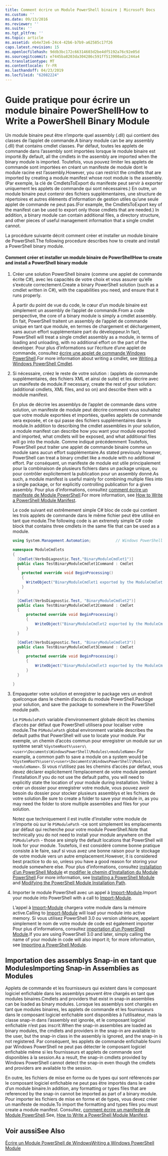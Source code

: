 ```yaml
---
title: Comment écrire un Module PowerShell binaire | Microsoft Docs
ms.custom: ''
ms.date: 09/13/2016
ms.reviewer: ''
ms.suite: ''
ms.tgt_pltfrm: ''
ms.topic: article
ms.assetid: eb4e72e6-24c4-42b6-b7b9-a62585c17f26
caps.latest.revision: 15
ms.openlocfilehash: 9ddb3bc172c66314603d2be4df5192a76c92e05d
ms.sourcegitcommit: e7445ba8203da304286c591ff513900ad1c244a4
ms.translationtype: MT
ms.contentlocale: fr-FR
ms.lasthandoff: 04/23/2019
ms.locfileid: "62082224"
---
```

# <a name="how-to-write-a-powershell-binary-module"></a><span data-ttu-id="3f0af-102">Guide pratique pour écrire un module binaire PowerShell</span><span class="sxs-lookup"><span data-stu-id="3f0af-102">How to Write a PowerShell Binary Module</span></span>

<span data-ttu-id="3f0af-103">Un module binaire peut être n’importe quel assembly (.dll) qui contient des classes de l’applet de commande.</span><span class="sxs-lookup"><span data-stu-id="3f0af-103">A binary module can be any assembly (.dll) that contains cmdlet classes.</span></span> <span data-ttu-id="3f0af-104">Par défaut, toutes les applets de commande dans l’assembly sont importées lorsque le module binaire est importé.</span><span class="sxs-lookup"><span data-stu-id="3f0af-104">By default, all the cmdlets in the assembly are imported when the binary module is imported.</span></span> <span data-ttu-id="3f0af-105">Toutefois, vous pouvez limiter les applets de commande sont importées en créant un manifeste de module dont le module racine est l’assembly.</span><span class="sxs-lookup"><span data-stu-id="3f0af-105">However, you can restrict the cmdlets that are imported by creating a module manifest whose root module is the assembly.</span></span> <span data-ttu-id="3f0af-106">(Par exemple, la clé de CmdletsToExport du manifeste peut servir à exporter uniquement les applets de commande qui sont nécessaires.) En outre, un module binaire peut contenir des fichiers supplémentaires, une structure de répertoires et autres éléments d’information de gestion utiles qu’une seule applet de commande ne peut pas.</span><span class="sxs-lookup"><span data-stu-id="3f0af-106">(For example, the CmdletsToExport key of the manifest can be used to export only those cmdlets that are needed.) In addition, a binary module can contain additional files, a directory structure, and other pieces of useful management information that a single cmdlet cannot.</span></span>

<span data-ttu-id="3f0af-107">La procédure suivante décrit comment créer et installer un module binaire de PowerShell.</span><span class="sxs-lookup"><span data-stu-id="3f0af-107">The following procedure describes how to create and install a PowerShell binary module.</span></span>

#### <a name="how-to-create-and-install-a-powershell-binary-module"></a><span data-ttu-id="3f0af-108">Comment créer et installer un module binaire de PowerShell</span><span class="sxs-lookup"><span data-stu-id="3f0af-108">How to create and install a PowerShell binary module</span></span>

1. <span data-ttu-id="3f0af-109">Créer une solution PowerShell binaire (comme une applet de commande écrite C#), avec les capacités de votre choix et vous assurer qu’elle s’exécute correctement.</span><span class="sxs-lookup"><span data-stu-id="3f0af-109">Create a binary PowerShell solution (such as a cmdlet written in C#), with the capabilities you need, and ensure that it runs properly.</span></span>

   <span data-ttu-id="3f0af-110">À partir du point de vue du code, le cœur d’un module binaire est simplement un assembly de l’applet de commande.</span><span class="sxs-lookup"><span data-stu-id="3f0af-110">From a code perspective, the core of a binary module is simply a cmdlet assembly.</span></span> <span data-ttu-id="3f0af-111">En fait, PowerShell traitent un assembly de l’applet de commande unique en tant que module, en termes de chargement et déchargement, sans aucun effort supplémentaire part du développeur.</span><span class="sxs-lookup"><span data-stu-id="3f0af-111">In fact, PowerShell will treat a single cmdlet assembly as a module, in terms of loading and unloading, with no additional effort on the part of the developer.</span></span> <span data-ttu-id="3f0af-112">Pour plus d’informations sur l’écriture d’une applet de commande, consultez [écrire une applet de commande Windows PowerShell](../cmdlet/writing-a-windows-powershell-cmdlet.md).</span><span class="sxs-lookup"><span data-stu-id="3f0af-112">For more information about writing a cmdlet, see [Writing a Windows PowerShell Cmdlet](../cmdlet/writing-a-windows-powershell-cmdlet.md).</span></span>

2. <span data-ttu-id="3f0af-113">Si nécessaire, créez le reste de votre solution : (applets de commande supplémentaires, des fichiers XML et ainsi de suite) et les décrire avec un manifeste de module.</span><span class="sxs-lookup"><span data-stu-id="3f0af-113">If necessary, create the rest of your solution: (additional cmdlets, XML files, and so on) and describe them with a module manifest.</span></span>

   <span data-ttu-id="3f0af-114">En plus de décrire les assemblys de l’applet de commande dans votre solution, un manifeste de module peut décrire comment vous souhaitez que votre module exportées et importées, quelles applets de commande sera exposée, et ce qui passe des fichiers supplémentaires dans le module.</span><span class="sxs-lookup"><span data-stu-id="3f0af-114">In addition to describing the cmdlet assemblies in your solution, a module manifest can describe how you want your module exported and imported, what cmdlets will be exposed, and what additional files will go into the module.</span></span> <span data-ttu-id="3f0af-115">Comme indiqué précédemment Toutefois, PowerShell peut traiter une applet de commande binaire comme un module sans aucun effort supplémentaire.</span><span class="sxs-lookup"><span data-stu-id="3f0af-115">As stated previously however, PowerShell can treat a binary cmdlet like a module with no additional effort.</span></span> <span data-ttu-id="3f0af-116">Par conséquent, un manifeste de module est utile principalement pour la combinaison de plusieurs fichiers dans un package unique, ou pour contrôler explicitement la publication pour un assembly donné.</span><span class="sxs-lookup"><span data-stu-id="3f0af-116">As such, a module manifest is useful mainly for combining multiple files into a single package, or for explicitly controlling publication for a given assembly.</span></span> <span data-ttu-id="3f0af-117">Pour plus d’informations, consultez [comment écrire un manifeste de Module PowerShell](http://msdn.microsoft.com/en-us/abe4c24b-e64e-4a61-81d5-18c4fceba0b6).</span><span class="sxs-lookup"><span data-stu-id="3f0af-117">For more information, see [How to Write a PowerShell Module Manifest](http://msdn.microsoft.com/en-us/abe4c24b-e64e-4a61-81d5-18c4fceba0b6).</span></span>

   <span data-ttu-id="3f0af-118">Le code suivant est extrêmement simple C# bloc de code qui contient les trois applets de commande dans le même fichier peut être utilisé en tant que module.</span><span class="sxs-lookup"><span data-stu-id="3f0af-118">The following code is an extremely simple C# code block that contains three cmdlets in the same file that can be used as a module.</span></span>

   ```csharp
   using System.Management.Automation;           // Windows PowerShell namespace.

   namespace ModuleCmdlets
   {
     [Cmdlet(VerbsDiagnostic.Test,"BinaryModuleCmdlet1")]
     public class TestBinaryModuleCmdlet1Command : Cmdlet
     {
       protected override void BeginProcessing()
       {
         WriteObject("BinaryModuleCmdlet1 exported by the ModuleCmdlets module.");
       }
     }

     [Cmdlet(VerbsDiagnostic.Test, "BinaryModuleCmdlet2")]
     public class TestBinaryModuleCmdlet2Command : Cmdlet
     {
         protected override void BeginProcessing()
         {
             WriteObject("BinaryModuleCmdlet2 exported by the ModuleCmdlets module.");
         }
     }

     [Cmdlet(VerbsDiagnostic.Test, "BinaryModuleCmdlet3")]
     public class TestBinaryModuleCmdlet3Command : Cmdlet
     {
         protected override void BeginProcessing()
         {
             WriteObject("BinaryModuleCmdlet3 exported by the ModuleCmdlets module.");
         }
     }

   }
   ```

3. <span data-ttu-id="3f0af-119">Empaqueter votre solution et enregistrer le package vers un endroit quelconque dans le chemin d’accès du module PowerShell.</span><span class="sxs-lookup"><span data-stu-id="3f0af-119">Package your solution, and save the package to somewhere in the PowerShell module path.</span></span>

   <span data-ttu-id="3f0af-120">Le `PSModulePath` variable d’environnement globale décrit les chemins d’accès par défaut que PowerShell utilisera pour localiser votre module.</span><span class="sxs-lookup"><span data-stu-id="3f0af-120">The `PSModulePath` global environment variable describes the default paths that PowerShell will use to locate your module.</span></span> <span data-ttu-id="3f0af-121">Par exemple, un chemin d’accès commun pour enregistrer un module sur un système serait `%SystemRoot%\users\<user>\Documents\WindowsPowerShell\Modules\<moduleName>`.</span><span class="sxs-lookup"><span data-stu-id="3f0af-121">For example, a common path to save a module on a system would be `%SystemRoot%\users\<user>\Documents\WindowsPowerShell\Modules\<moduleName>`.</span></span> <span data-ttu-id="3f0af-122">Si vous n’utilisez pas les chemins d’accès par défaut, vous devez déclarer explicitement l’emplacement de votre module pendant l’installation.</span><span class="sxs-lookup"><span data-stu-id="3f0af-122">If you do not use the default paths, you will need to explicitly state the location of your module during installation.</span></span> <span data-ttu-id="3f0af-123">Veillez à créer un dossier pour enregistrer votre module, vous pouvez avoir besoin du dossier pour stocker plusieurs assemblys et les fichiers de votre solution.</span><span class="sxs-lookup"><span data-stu-id="3f0af-123">Be sure to create a folder to save your module in, as you may need the folder to store multiple assemblies and files for your solution.</span></span>

   <span data-ttu-id="3f0af-124">Notez que techniquement il est inutile d’installer votre module de n’importe où sur le `PSModulePath` -ce sont simplement les emplacements par défaut qui recherche pour votre module PowerShell.</span><span class="sxs-lookup"><span data-stu-id="3f0af-124">Note that technically you do not need to install your module anywhere on the `PSModulePath` - those are simply the default locations that PowerShell will look for your module.</span></span> <span data-ttu-id="3f0af-125">Toutefois, il est considéré comme bonne pratique consiste à le faire, sauf si vous avez une bonne raison pour le stockage de votre module vers un autre emplacement.</span><span class="sxs-lookup"><span data-stu-id="3f0af-125">However, it is considered best practice to do so, unless you have a good reason for storing your module somewhere else.</span></span> <span data-ttu-id="3f0af-126">Pour plus d’informations, consultez [installation d’un PowerShell Module](./installing-a-powershell-module.md) et [modifier le chemin d’Installation du Module PowerShell](./modifying-the-psmodulepath-installation-path.md).</span><span class="sxs-lookup"><span data-stu-id="3f0af-126">For more information, see [Installing a PowerShell Module](./installing-a-powershell-module.md) and [Modifying the PowerShell Module Installation Path](./modifying-the-psmodulepath-installation-path.md).</span></span>

4. <span data-ttu-id="3f0af-127">Importer le module PowerShell avec un appel à [Import-Module](/powershell/module/Microsoft.PowerShell.Core/Import-Module).</span><span class="sxs-lookup"><span data-stu-id="3f0af-127">Import your module into PowerShell with a call to [Import-Module](/powershell/module/Microsoft.PowerShell.Core/Import-Module).</span></span>

   <span data-ttu-id="3f0af-128">L’appel à [Import-Module](/powershell/module/Microsoft.PowerShell.Core/Import-Module) chargera votre module dans la mémoire active.</span><span class="sxs-lookup"><span data-stu-id="3f0af-128">Calling to [Import-Module](/powershell/module/Microsoft.PowerShell.Core/Import-Module) will load your module into active memory.</span></span> <span data-ttu-id="3f0af-129">Si vous utilisez PowerShell 3.0 ou version ultérieure, appelant simplement le nom de votre module de code est également importer Pour plus d’informations, consultez [importation d’un PowerShell Module](./importing-a-powershell-module.md).</span><span class="sxs-lookup"><span data-stu-id="3f0af-129">If you are using PowerShell 3.0 and later, simply calling the name of your module in code will also import it; for more information, see [Importing a PowerShell Module](./importing-a-powershell-module.md).</span></span>

## <a name="importing-snap-in-assemblies-as-modules"></a><span data-ttu-id="3f0af-130">Importation des assemblys Snap-in en tant que Modules</span><span class="sxs-lookup"><span data-stu-id="3f0af-130">Importing Snap-in Assemblies as Modules</span></span>

<span data-ttu-id="3f0af-131">Applets de commande et les fournisseurs qui existent dans le composant logiciel enfichable dans les assemblys peuvent être chargés en tant que modules binaires.</span><span class="sxs-lookup"><span data-stu-id="3f0af-131">Cmdlets and providers that exist in snap-in assemblies can be loaded as binary modules.</span></span> <span data-ttu-id="3f0af-132">Lorsque les assemblys sont chargés en tant que modules binaires, les applets de commande et les fournisseurs dans le composant logiciel enfichable sont disponibles à l’utilisateur, mais la classe snap-in dans l’assembly est ignorée, et le composant logiciel enfichable n’est pas inscrit.</span><span class="sxs-lookup"><span data-stu-id="3f0af-132">When the snap-in assemblies are loaded as binary modules, the cmdlets and providers in the snap-in are available to the user, but the snap-in class in the assembly is ignored, and the snap-in is not registered.</span></span> <span data-ttu-id="3f0af-133">Par conséquent, les applets de commande enfichable fourni par Windows PowerShell ne peut pas détecter le composant logiciel enfichable même si les fournisseurs et applets de commande sont disponibles à la session.</span><span class="sxs-lookup"><span data-stu-id="3f0af-133">As a result, the snap-in cmdlets provided by Windows PowerShell cannot detect the snap-in even though the cmdlets and providers are available to the session.</span></span>

<span data-ttu-id="3f0af-134">En outre, les fichiers de mise en forme ou de types qui sont référencés par le composant logiciel enfichable ne peut pas être importés dans le cadre d’un module binaire.</span><span class="sxs-lookup"><span data-stu-id="3f0af-134">In addition, any formatting or types files that are referenced by the snap-in cannot be imported as part of a binary module.</span></span> <span data-ttu-id="3f0af-135">Pour importer les fichiers de mise en forme et de types, vous devez créer un manifeste de module.</span><span class="sxs-lookup"><span data-stu-id="3f0af-135">To import the formatting and types files you must create a module manifest.</span></span> <span data-ttu-id="3f0af-136">Consultez, [comment écrire un manifeste de Module PowerShell](http://msdn.microsoft.com/en-us/abe4c24b-e64e-4a61-81d5-18c4fceba0b6).</span><span class="sxs-lookup"><span data-stu-id="3f0af-136">See, [How to Write a PowerShell Module Manifest](http://msdn.microsoft.com/en-us/abe4c24b-e64e-4a61-81d5-18c4fceba0b6).</span></span>

## <a name="see-also"></a><span data-ttu-id="3f0af-137">Voir aussi</span><span class="sxs-lookup"><span data-stu-id="3f0af-137">See Also</span></span>

[<span data-ttu-id="3f0af-138">Écrire un Module PowerShell de Windows</span><span class="sxs-lookup"><span data-stu-id="3f0af-138">Writing a Windows PowerShell Module</span></span>](./writing-a-windows-powershell-module.md)
